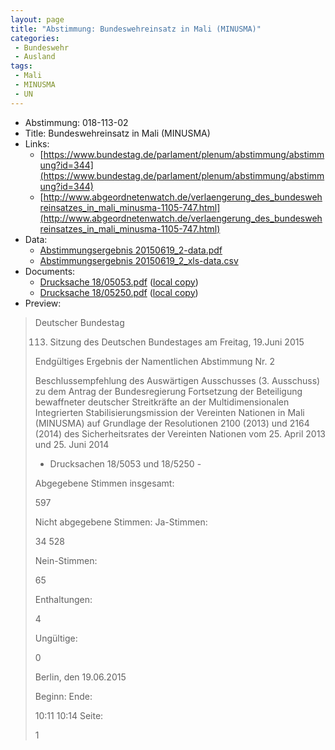 ```yaml
---
layout: page
title: "Abstimmung: Bundeswehreinsatz in Mali (MINUSMA)"
categories:
 - Bundeswehr
 - Ausland
tags:
 - Mali
 - MINUSMA
 - UN
---
```


* Abstimmung: 018-113-02
* Title: Bundeswehreinsatz in Mali (MINUSMA)
* Links: 
    * [https://www.bundestag.de/parlament/plenum/abstimmung/abstimmung?id=344](https://www.bundestag.de/parlament/plenum/abstimmung/abstimmung?id=344)
    * [http://www.abgeordnetenwatch.de/verlaengerung_des_bundeswehreinsatzes_in_mali_minusma-1105-747.html](http://www.abgeordnetenwatch.de/verlaengerung_des_bundeswehreinsatzes_in_mali_minusma-1105-747.html)
* Data: 
    * [Abstimmungsergebnis 20150619_2-data.pdf](/res/abstimmungsliste/20150619_2-data.pdf)
    * [Abstimmungsergebnis 20150619_2_xls-data.csv](/res/abstimmungsliste/analyses/20150619_2_xls-data.csv)
* Documents: 
    * [Drucksache 18/05053.pdf](http://dip21.bundestag.de/dip21/btd/18/050/1805053.pdf) ([local copy](/res/abstimmungsdaten/018-113-02/1805053.pdf))
    * [Drucksache 18/05250.pdf](http://dip21.bundestag.de/dip21/btd/18/052/1805250.pdf) ([local copy](/res/abstimmungsdaten/018-113-02/1805250.pdf))
* Preview: 
> Deutscher Bundestag
> 
> 113. Sitzung des Deutschen Bundestages
> am Freitag, 19.Juni 2015
> 
> Endgültiges Ergebnis der Namentlichen Abstimmung Nr. 2
> 
> Beschlussempfehlung des Auswärtigen Ausschusses (3. Ausschuss) zu dem Antrag der
> Bundesregierung
> Fortsetzung der Beteiligung bewaffneter deutscher Streitkräfte an der Multidimensionalen
> Integrierten Stabilisierungsmission der Vereinten Nationen in Mali (MINUSMA) auf
> Grundlage der Resolutionen 2100 (2013) und 2164 (2014) des Sicherheitsrates der
> Vereinten Nationen vom 25. April 2013 und 25. Juni 2014
> - Drucksachen 18/5053 und 18/5250 -
> 
> Abgegebene Stimmen insgesamt:
> 
> 597
> 
> Nicht abgegebene Stimmen:
> Ja-Stimmen:
> 
> 34
> 528
> 
> Nein-Stimmen:
> 
> 65
> 
> Enthaltungen:
> 
> 4
> 
> Ungültige:
> 
> 0
> 
> Berlin, den 19.06.2015
> 
> Beginn:
> Ende:
> 
> 10:11
> 10:14
> Seite:
> 
> 1
> 
> 
